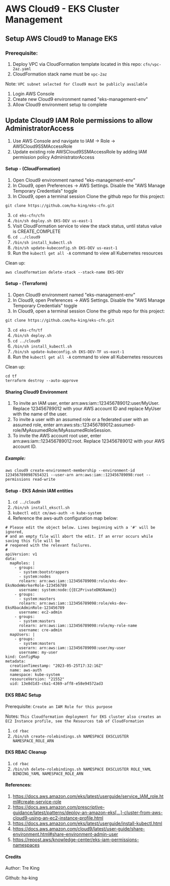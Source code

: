 # AWS Cloud9 - EKS Cluster Management 

## Setup AWS Cloud9 to Manage EKS

### Prerequisite:
1. Deploy VPC via CloudFormation template located in this repo: `cfn/vpc-2az.yaml`
2. CloudFormation stack name must be `vpc-2az`

Note: `VPC subnet selected for Cloud9 must be publicly available`

1. Login AWS Console
2. Create new Cloud9 environment named "eks-management-env"
3. Allow Cloud9 environment setup to complete

## Update Cloud9 IAM Role permissions to allow AdministratorAccess
1. Use AWS Console and navigate to IAM -> Role -> AWSCloud9SSMAccessRole
2. Update existing role AWSCloud9SSMAccessRole by adding IAM permission policy AdministratorAccess

#### Setup - (CloudFormation)
1. Open Cloud9 environment named "eks-management-env"
2. In Cloud9, open Preferences -> AWS Settings. Disable the "AWS Manage Temporary Credentials" toggle
2. In Cloud9, open a terminal session Clone the github repo for this project:
```
git clone https://github.com/ha-king/eks-cfn.git
```
3. `cd eks-cfn/cfn`
4. `/bin/sh deploy.sh EKS-DEV us-east-1`
5. Visit CloudFormation service to view the stack status, until status value is CREATE_COMPLETE
6. `cd ../cloud9`
6. `/bin/sh install_kubectl.sh`
7. `/bin/sh update-kubeconfig.sh EKS-DEV us-east-1`
8.  Run the `kubectl get all -A` command to view all Kubernetes resources

Clean up:
```
aws cloudformation delete-stack --stack-name EKS-DEV 
```

#### Setup - (Terraform)
1. Open Cloud9 environment named "eks-management-env"
2. In Cloud9, open Preferences -> AWS Settings. Disable the "AWS Manage Temporary Credentials" toggle
2. In Cloud9, open a terminal session Clone the github repo for this project:
```
git clone https://github.com/ha-king/eks-cfn.git
```
3. `cd eks-cfn/tf`
4. `/bin/sh deploy.sh`
5. `cd ../cloud9`
6. `/bin/sh install_kubectl.sh`
7. `/bin/sh update-kubeconfig.sh EKS-DEV-TF us-east-1`
8.  Run the `kubectl get all -A` command to view all Kubernetes resources

Clean up:
```
cd tf
terraform destroy --auto-approve
```

#### Sharing Cloud9 Environment
1. To invite an IAM user, enter arn:aws:iam::123456789012:user/MyUser. Replace 123456789012 with your AWS account ID and replace MyUser with the name of the user.
2. To invite a user with an assumed role or a federated user with an assumed role, enter arn:aws:sts::123456789012:assumed-role/MyAssumedRole/MyAssumedRoleSession.
3. To invite the AWS account root user, enter arn:aws:iam::123456789012:root. Replace 123456789012 with your AWS account ID.
##### Example:
```
aws cloud9 create-environment-membership --environment-id 1234567890987654321 --user-arn arn:aws:iam::123456789098:root --permissions read-write
```

#### Setup - EKS Admin IAM entities
1. `cd ../cloud9`
2. `/bin/sh install_eksctl.sh`
2. `kubectl edit cm/aws-auth -n kube-system`
2. Reference the aws-auth configuration map below:
```
# Please edit the object below. Lines beginning with a '#' will be ignored,
# and an empty file will abort the edit. If an error occurs while saving this file will be
# reopened with the relevant failures.
#
apiVersion: v1
data:
  mapRoles: |
    - groups:
      - system:bootstrappers
      - system:nodes
      rolearn: arn:aws:iam::123456789098:role/eks-dev-EksNodeWorkerRole-123456789
      username: system:node:{{EC2PrivateDNSName}}
    - groups:
      - system:masters
      rolearn: arn:aws:iam::123456789098:role/eks-dev-EksRbacAdminRole-123456789
      username: ec2-admin
    - groups:
      - system:masters
      rolearn: arn:aws:iam::123456789098:role/my-role-name
      username: cre-admin
  mapUsers: |
    - groups:
      - system:masters
      userarn: arn:aws:iam::123456789098:user/my-user
      username: my-user
kind: ConfigMap
metadata:
  creationTimestamp: "2023-05-25T17:32:16Z"
  name: aws-auth
  namespace: kube-system
  resourceVersion: "21552"
  uid: 13e8d1d3-c6a1-4369-aff8-e58e94572ad3
```

#### EKS RBAC Setup

Prerequisite: `Create an IAM Role for this purpose`

Notes: `This Cloudformation deployment for EKS cluster also creates an EC2 Instance profile, see the Resources tab of CloudFormation`

1. `cd rbac`
2. `/bin/sh create-rolebindings.sh NAMESPACE EKSCLUSTER NAMESPACE_ROLE_ARN`

#### EKS RBAC Cleanup
1. `cd rbac`
1. `/bin/sh delete-rolebindings.sh NAMESPACE EKSCLUSTER ROLE_YAML BINDING_YAML NAMESPACE_ROLE_ARN`

#### References:
1. https://docs.aws.amazon.com/eks/latest/userguide/service_IAM_role.html#create-service-role
1. https://docs.aws.amazon.com/prescriptive-guidance/latest/patterns/deploy-an-amazon-eks[…]-cluster-from-aws-cloud9-using-an-ec2-instance-profile.html
1. https://docs.aws.amazon.com/eks/latest/userguide/install-kubectl.html
1. https://docs.aws.amazon.com/cloud9/latest/user-guide/share-environment.html#share-environment-admin-user
1. https://repost.aws/knowledge-center/eks-iam-permissions-namespaces

#### Credits

Author: Tre King

Github: ha-king
